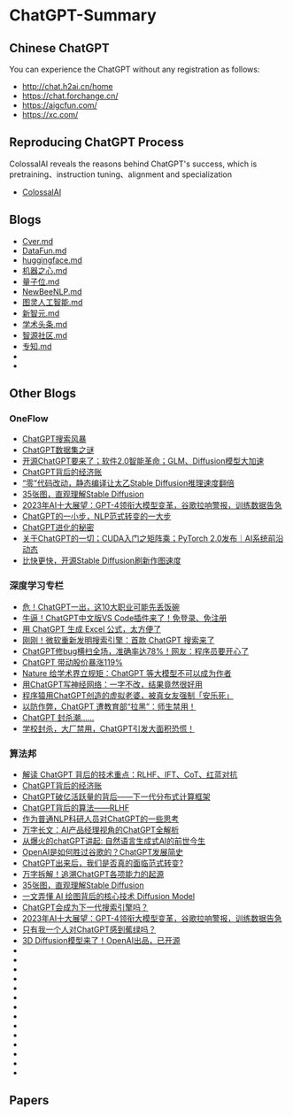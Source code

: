 # ChatGPT-Summary
## Chinese ChatGPT
You can experience the ChatGPT without any registration as follows:
* http://chat.h2ai.cn/home
* https://chat.forchange.cn/
* https://aigcfun.com/
* https://xc.com/
## Reproducing ChatGPT Process
ColossalAI reveals the reasons behind ChatGPT's success, which is pretraining、instruction tuning、alignment and specialization
* [ColossalAI](https://github.com/hpcaitech/ColossalAI)
## Blogs
* [Cver.md](https://github.com/wshzd/ChatGPT-Summary/blob/main/blog/Cver.md)
* [DataFun.md](https://github.com/wshzd/ChatGPT-Summary/blob/main/blog/DataFun.md)
* [huggingface.md](https://github.com/wshzd/ChatGPT-Summary/blob/main/blog/huggingface.md)
* [机器之心.md](https://github.com/wshzd/ChatGPT-Summary/blob/main/blog/%E6%9C%BA%E5%99%A8%E4%B9%8B%E5%BF%83.md)
* [量子位.md](https://github.com/wshzd/ChatGPT-Summary/blob/main/blog/%E9%87%8F%E5%AD%90%E4%BD%8D.md)
* [NewBeeNLP.md](https://github.com/wshzd/ChatGPT-Summary/blob/main/blog/NewBeeNLP.md)
* [图灵人工智能.md](https://github.com/wshzd/ChatGPT-Summary/blob/main/blog/%E5%9B%BE%E7%81%B5%E4%BA%BA%E5%B7%A5%E6%99%BA%E8%83%BD.md)
* [新智元.md](https://github.com/wshzd/ChatGPT-Summary/blob/main/blog/%E6%96%B0%E6%99%BA%E5%85%83.md)
* [学术头条.md](https://github.com/wshzd/ChatGPT-Summary/blob/main/blog/%E5%AD%A6%E6%9C%AF%E5%A4%B4%E6%9D%A1.md)
* [智源社区.md](https://github.com/wshzd/ChatGPT-Summary/blob/main/blog/%E6%99%BA%E6%BA%90%E7%A4%BE%E5%8C%BA.md)
* [专知.md](https://github.com/wshzd/ChatGPT-Summary/blob/main/blog/%E4%B8%93%E7%9F%A5.md)
* []()
* []()
## Other Blogs
### OneFlow
* [ChatGPT搜索风暴](https://mp.weixin.qq.com/s/JHIUc_3nfnxv-m_4YUC1Tw)
* [ChatGPT数据集之谜](https://mp.weixin.qq.com/s/9vOc-OyqvzrO_w5LApurbg)
* [开源ChatGPT要来了；软件2.0智能革命；GLM、Diffusion模型大加速](https://mp.weixin.qq.com/s/Qtn71jLnPxyjTh5Eo1vhXg)
* [ChatGPT背后的经济账](https://mp.weixin.qq.com/s/aAg1ptEkQ6ahdjs-3s_g3A)
* [“零”代码改动，静态编译让太乙Stable Diffusion推理速度翻倍](https://mp.weixin.qq.com/s/XaR1W8yKPYxN5PR1RPMepA)
* [35张图，直观理解Stable Diffusion](https://mp.weixin.qq.com/s/8C2RqYrHZTpFFzaHIbPhRw)
* [2023年AI十大展望：GPT-4领衔大模型变革，谷歌拉响警报，训练数据告急](https://mp.weixin.qq.com/s/E_v7k_VlbHA8of8smlqikQ)
* [ChatGPT的一小步，NLP范式转变的一大步](https://mp.weixin.qq.com/s/g_zKgURavorkvS7FoOVg3g)
* [ChatGPT进化的秘密](https://mp.weixin.qq.com/s/dPpO18g3V4xqHUsEBKrXJQ)
* [关于ChatGPT的一切；CUDA入门之矩阵乘；PyTorch 2.0发布｜AI系统前沿动态](https://mp.weixin.qq.com/s/lG5mNE8s_sXTScFtPmCBLg)
* [比快更快，开源Stable Diffusion刷新作图速度](https://mp.weixin.qq.com/s/zwZHX_8JibGIoL9OMkKsuw)
### 深度学习专栏
* [危！ChatGPT一出，这10大职业可能先丢饭碗](https://mp.weixin.qq.com/s/-ML3t5TgTKtHy9ZFK49uwg)
* [牛逼！ChatGPT中文版VS Code插件来了！免登录、免注册](https://mp.weixin.qq.com/s/gxuxhQpTKs2tjOv_FJUC9A)
* [用 ChatGPT 生成 Excel 公式，太方便了](https://mp.weixin.qq.com/s/7oGnSvhhPbyS-gvkVdSguA)
* [刚刚！微软重新发明搜索引擎：首款 ChatGPT 搜索来了](https://mp.weixin.qq.com/s/A_ARYYJ20b6WU9AI4Xbciw)
* [ChatGPT修bug横扫全场，准确率达78%！网友：程序员要开心了](https://mp.weixin.qq.com/s/5qz5if6oMz-D24QtkHqZYw)
* [ChatGPT 带动股价暴涨119%](https://mp.weixin.qq.com/s/ZxH6D5eYJSo4Kzt_0o4GtQ)
* [Nature 给学术界立规矩：ChatGPT 等大模型不可以成为作者](https://mp.weixin.qq.com/s/k8kYPEVwZ5aQqKMT7fB5IA)
* [用ChatGPT写神经网络：一字不改，结果竟然很好用](https://mp.weixin.qq.com/s/IRhPrE_RBk8fPHEv3yTw6A)
* [程序猿用ChatGPT创造的虚拟老婆，被真女友强制「安乐死」](https://mp.weixin.qq.com/s/Nzun-4kPn0dvi0jcODcJpQ)
* [以防作弊，ChatGPT 遭教育部“拉黑”：师生禁用！](https://mp.weixin.qq.com/s/7-vf2oYmJ4mlFRrwqnpyAQ)
* [ChatGPT 封杀潮......](https://mp.weixin.qq.com/s/6L3lTLGPN_36g4iJcXg0wA)
* [学校封杀，大厂禁用，ChatGPT引发大面积恐慌！](https://mp.weixin.qq.com/s/BFDW2r_ZwSce5UBkEUMEpg)
### 算法邦
* [解读 ChatGPT 背后的技术重点：RLHF、IFT、CoT、红蓝对抗](https://mp.weixin.qq.com/s/HF_CKEL7oNghBe-E8bwukw)
* [ChatGPT背后的经济账](https://mp.weixin.qq.com/s/rZCzutiAD8NDNZbHKPZVQg)
* [ChatGPT破亿活跃量的背后——下一代分布式计算框架](https://mp.weixin.qq.com/s/XuRzjmQvuwQpNum9VpjzDQ)
* [ChatGPT背后的算法——RLHF](https://mp.weixin.qq.com/s/qTawhktMJaV64bbxPgUj0g)
* [作为普通NLP科研人员对ChatGPT的一些思考](https://mp.weixin.qq.com/s/UeroCsHS6cbvyqzXfwtQKQ)
* [万字长文：AI产品经理视角的ChatGPT全解析](https://mp.weixin.qq.com/s/sGElwGKgEFU8j6qt7dMB-Q)
* [从爆火的chatGPT讲起: 自然语言生成式AI的前世今生](https://mp.weixin.qq.com/s/q1dgUI-AvTu81e0aFSdLJQ)
* [OpenAI是如何胜过谷歌的？ChatGPT发展简史](https://mp.weixin.qq.com/s/HY8Sl215CxzL85HsSsXu4Q)
* [ChatGPT出来后，我们是否真的面临范式转变?](https://mp.weixin.qq.com/s/Ozw2t7brub3aaJKzEu4UEA)
* [万字拆解！追溯ChatGPT各项能力的起源](https://mp.weixin.qq.com/s/ywRQlSGbneimuGUlIylKpw)
* [35张图，直观理解Stable Diffusion](https://mp.weixin.qq.com/s/wtYCkwhrPflfpirQ_uCa-g)
* [一文弄懂 AI 绘图背后的核心技术 Diffusion Model](https://mp.weixin.qq.com/s/Oa0ppFovPIBK5I-DKz01VQ)
* [ChatGPT会成为下一代搜索引擎吗？](https://mp.weixin.qq.com/s/AhcwXuPbDH28iYnhhmj4sg)
* [2023年AI十大展望：GPT-4领衔大模型变革，谷歌拉响警报，训练数据告急](https://mp.weixin.qq.com/s/KXF4dVxuCa3aDSH3bke8jA)
* [只有我一个人对ChatGPT感到蕉绿吗？](https://mp.weixin.qq.com/s/cgnt22sS8iJBE-jIdoU-mQ)
* [3D Diffusion模型来了！OpenAI出品，已开源](https://mp.weixin.qq.com/s/l_rf1J-7C9feTfyEa5oF9Q)
* []()
* []()
* []()
* []()
* []()
* []()
* []()
* []()
* []()
* []()
* []()
* []()
* []()
* []()
## Papers










